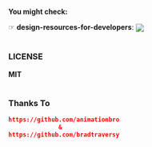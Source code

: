 
**You might check:**


<tr>
  <td>
     ☞︎︎︎ <strong>design-resources-for-developers</strong>: <a href="https://github.com/bradtraversy/design-resources-for-developers">  <img align="center" src="https://img.shields.io/badge/design-resources-for-developers-12100E?style=flat&logo=html&logoColor=white"></a> 
  </td>
   </tr>


#

### LICENSE
**MIT**
#

### Thanks To
```json
https://github.com/animationbro
              &
https://github.com/bradtraversy
```
